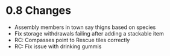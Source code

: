 # 0.8 Changes #

* Assembly members in town say thigns based on species
* Fix storage withdrawals failing after adding a stackable item
* RC: Compasses point to Rescue tiles correctly
* RC: Fix issue with drinking gummis